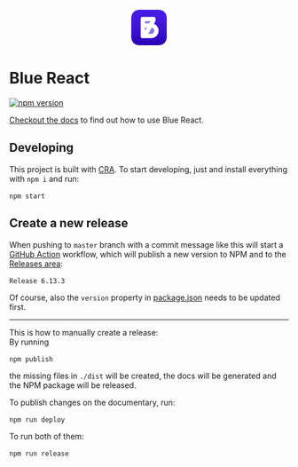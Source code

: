 <p align="center">
<img src="https://raw.githubusercontent.com/bruegmann/blue-react/master/public/logo192.png" alt="Blue Icon" width="64px" height="64px">
</p>

# Blue React

[![npm version](https://img.shields.io/npm/v/blue-react)](https://www.npmjs.com/package/blue-react)

[Checkout the docs](https://bruegmann.github.io/blue-react) to find out how to use Blue React.


## Developing

This project is built with [CRA](https://create-react-app.dev/). To start developing, just and install everything with `npm i` and run:
```
npm start
```

## Create a new release

When pushing to `master` branch with a commit message like this will start a [GitHub Action](https://github.com/bruegmann/blue-react/actions) workflow, which will publish a new version to NPM and to the [Releases area](https://github.com/bruegmann/blue-react/releases):
```
Release 6.13.3
```
Of course, also the `version` property in [package.json](https://github.com/bruegmann/blue-react/blob/master/package.json) needs to be updated first.

----

This is how to manually create a release:\
By running
```
npm publish
```
the missing files in `./dist` will be created, the docs will be generated and the NPM package will be released.

To publish changes on the documentary, run:
```
npm run deploy
```

To run both of them:
```
npm run release
```
